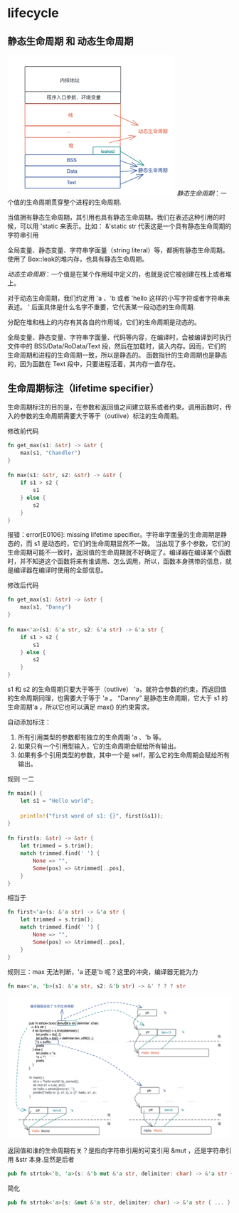 # lifecycle

## 静态生命周期 和 动态生命周期

![img.png](lifecycle.png)
*静态生命周期*：一个值的生命周期贯穿整个进程的生命周期.

当值拥有静态生命周期，其引用也具有静态生命周期。我们在表述这种引用的时候，可以用 'static 来表示。比如： &'static str
代表这是一个具有静态生命周期的字符串引用

全局变量、静态变量、字符串字面量（string literal）等，都拥有静态生命周期。使用了 Box::leak的堆内存，也具有静态生命周期。

*动态生命周期*：一个值是在某个作用域中定义的，也就是说它被创建在栈上或者堆上。

对于动态生命周期，我们约定用 'a 、'b 或者 'hello 这样的小写字符或者字符串来表述。 ' 后面具体是什么名字不重要，它代表某一段动态的生命周期.

分配在堆和栈上的内存有其各自的作用域，它们的生命周期是动态的。

全局变量、静态变量、字符串字面量、代码等内容，在编译时，会被编译到可执行文件中的 BSS/Data/RoData/Text
段，然后在加载时，装入内存。因而，它们的生命周期和进程的生命周期一致，所以是静态的。
函数指针的生命周期也是静态的，因为函数在 Text 段中，只要进程活着，其内存一直存在。

## 生命周期标注（lifetime specifier）

生命周期标注的目的是，在参数和返回值之间建立联系或者约束。调用函数时，传入的参数的生命周期需要大于等于（outlive）标注的生命周期。

修改前代码

```rust
fn get_max(s1: &str) -> &str {
    max(s1, "Chandler")
}

fn max(s1: &str, s2: &str) -> &str {
    if s1 > s2 {
        s1
    } else {
        s2
    }
}
```

报错：error[E0106]: missing lifetime specifier。字符串字面量的生命周期是静态的，而 s1 是动态的，它们的生命周期显然不一致。
当出现了多个参数，它们的生命周期可能不一致时，返回值的生命周期就不好确定了。编译器在编译某个函数时，并不知道这个函数将来有谁调用、怎么调用，所以，函数本身携带的信息，就是编译器在编译时使用的全部信息。

修改后代码

```rust
fn get_max(s1: &str) -> &str {
    max(s1, "Danny")
}

fn max<'a>(s1: &'a str, s2: &'a str) -> &'a str {
    if s1 > s2 {
        s1
    } else {
        s2
    }
}
```

s1 和 s2 的生命周期只要大于等于（outlive） 'a，就符合参数的约束，而返回值的生命周期同理，也需要大于等于 'a 。
“Danny” 是静态生命周期，它大于 s1 的生命周期'a ，所以它也可以满足 max() 的约束需求。

自动添加标注：

1. 所有引用类型的参数都有独立的生命周期 'a 、'b 等。
2. 如果只有一个引用型输入，它的生命周期会赋给所有输出。
3. 如果有多个引用类型的参数，其中一个是 self，那么它的生命周期会赋给所有输出。

规则 一二

```rust
fn main() {
    let s1 = "Hello world";

    println!("first word of s1: {}", first(&s1));
}

fn first(s: &str) -> &str {
    let trimmed = s.trim();
    match trimmed.find(' ') {
        None => "",
        Some(pos) => &trimmed[..pos],
    }
}
```

相当于

```rust
fn first<'a>(s: &'a str) -> &'a str {
    let trimmed = s.trim();
    match trimmed.find(' ') {
        None => "",
        Some(pos) => &trimmed[..pos],
    }
}
```

规则三：max 无法判断，'a 还是'b 呢？这里的冲突，编译器无能为力

```rust
fn max<'a, 'b>(s1: &'a str, s2: &'b str) -> &' ? ? ? str
```

![img.png](lifecycle_example.png)

返回值和谁的生命周期有关？是指向字符串引用的可变引用 &mut ，还是字符串引用 &str 本身.显然是后者

```rust
pub fn strtok<'b, 'a>(s: &'b mut &'a str, delimiter: char) -> &'a str { ... }
```

简化

```rust
pub fn strtok<'a>(s: &mut &'a str, delimiter: char) -> &'a str { ... }
```
